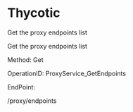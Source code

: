 #     Thycotic


Get the proxy endpoints list

Get the proxy endpoints list

Method: Get

OperationID: ProxyService_GetEndpoints

EndPoint:

/proxy/endpoints
